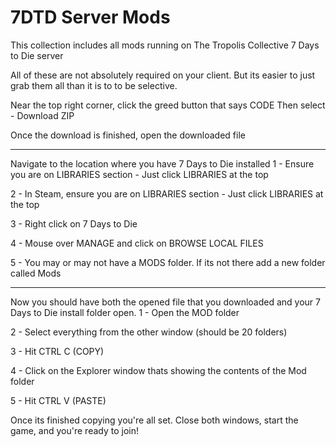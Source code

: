 # 7DTD Server Mods
This collection includes all mods running on The Tropolis Collective 7 Days to Die server
 
 
All of these are not absolutely required on your client. But its easier to just grab them all than it is to to be selective.
 
 
Near the top right corner, click the greed button that says CODE
Then select - Download ZIP
 
 
Once the download is finished, open the downloaded file 
 
 ******************************************************************************************************************
 
Navigate to the location where you have 7 Days to Die installed 
  1 - Ensure you are on LIBRARIES section - Just click LIBRARIES at the top

  2 - In Steam, ensure you are on LIBRARIES section - Just click LIBRARIES at the top

  3 - Right click on 7 Days to Die

  4 - Mouse over MANAGE and click on BROWSE LOCAL FILES

  5 - You may or may not have a MODS folder. If its not there add a new folder called Mods
 
 ******************************************************************************************************************
 
 Now you should have both the opened file that you downloaded and your 7 Days to Die install folder open.
  1 - Open the MOD folder

  2 - Select everything from the other window (should be 20 folders)
 
  3 - Hit CTRL C (COPY)

  4 - Click on the Explorer window thats showing the contents of the Mod folder

  5 - Hit CTRL V (PASTE)

 Once its finished copying you're all set. Close both windows, start the game, and you're ready to join!
